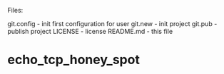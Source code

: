 Files:

git.config - init first configuration for user
git.new    - init project
git.pub    - publish project
LICENSE    - license
README.md  - this file
# echo_tcp_honey_spot
